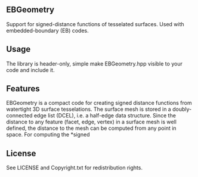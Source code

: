 EBGeometry
----------

Support for signed-distance functions of tesselated surfaces. Used with embedded-boundary (EB) codes.

Usage
-----

The library is header-only, simple make EBGeometry.hpp visible to your code and include it.

Features
--------

EBGeometry is a compact code for creating signed distance functions from watertight 3D surface tesselations.
The surface mesh is stored in a doubly-connected edge list (DCEL), i.e. a half-edge data structure.
Since the distance to any feature (facet, edge, vertex) in a surface mesh is well defined, the distance to the mesh can be computed from any point in space.
For computing the *signed

License
-------

See LICENSE and Copyright.txt for redistribution rights. 
